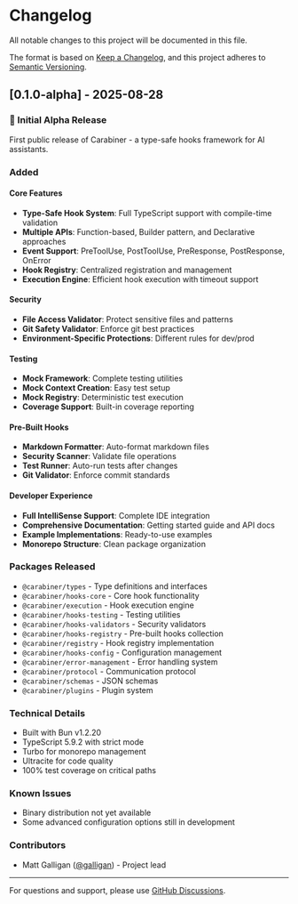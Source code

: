 # Changelog

All notable changes to this project will be documented in this file.

The format is based on [Keep a Changelog](https://keepachangelog.com/en/1.0.0/),
and this project adheres to [Semantic Versioning](https://semver.org/spec/v2.0.0.html).

## [0.1.0-alpha] - 2025-08-28

### 🎉 Initial Alpha Release

First public release of Carabiner - a type-safe hooks framework for AI assistants.

### Added

#### Core Features
- **Type-Safe Hook System**: Full TypeScript support with compile-time validation
- **Multiple APIs**: Function-based, Builder pattern, and Declarative approaches
- **Event Support**: PreToolUse, PostToolUse, PreResponse, PostResponse, OnError
- **Hook Registry**: Centralized registration and management
- **Execution Engine**: Efficient hook execution with timeout support

#### Security
- **File Access Validator**: Protect sensitive files and patterns
- **Git Safety Validator**: Enforce git best practices
- **Environment-Specific Protections**: Different rules for dev/prod

#### Testing
- **Mock Framework**: Complete testing utilities
- **Mock Context Creation**: Easy test setup
- **Mock Registry**: Deterministic test execution
- **Coverage Support**: Built-in coverage reporting

#### Pre-Built Hooks
- **Markdown Formatter**: Auto-format markdown files
- **Security Scanner**: Validate file operations
- **Test Runner**: Auto-run tests after changes
- **Git Validator**: Enforce commit standards

#### Developer Experience
- **Full IntelliSense Support**: Complete IDE integration
- **Comprehensive Documentation**: Getting started guide and API docs
- **Example Implementations**: Ready-to-use examples
- **Monorepo Structure**: Clean package organization

### Packages Released

- `@carabiner/types` - Type definitions and interfaces
- `@carabiner/hooks-core` - Core hook functionality
- `@carabiner/execution` - Hook execution engine
- `@carabiner/hooks-testing` - Testing utilities
- `@carabiner/hooks-validators` - Security validators
- `@carabiner/hooks-registry` - Pre-built hooks collection
- `@carabiner/registry` - Hook registry implementation
- `@carabiner/hooks-config` - Configuration management
- `@carabiner/error-management` - Error handling system
- `@carabiner/protocol` - Communication protocol
- `@carabiner/schemas` - JSON schemas
- `@carabiner/plugins` - Plugin system

### Technical Details

- Built with Bun v1.2.20
- TypeScript 5.9.2 with strict mode
- Turbo for monorepo management
- Ultracite for code quality
- 100% test coverage on critical paths

### Known Issues

- Binary distribution not yet available
- Some advanced configuration options still in development

### Contributors

- Matt Galligan ([@galligan](https://github.com/galligan)) - Project lead

---

For questions and support, please use [GitHub Discussions](https://github.com/outfitter-dev/carabiner/discussions).
